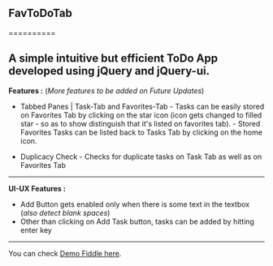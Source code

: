 ## FavToDoTab
==========

A simple intuitive but efficient **ToDo** App developed using jQuery and jQuery-ui.
---

**Features :** (_More features to be added on Future Updates_)
- Tabbed Panes | Task-Tab and Favorites-Tab
        - Tasks can be easily stored on Favorites Tab by clicking on the 			  			star icon (icon gets changed to filled star - so as to show distinguish    		     that it's listed on favorites tab).
        - Stored Favorites Tasks can be listed back to Tasks Tab by clicking on the 		  home icon.

- Duplicacy Check
        - Checks for duplicate tasks on Task Tab as well as on Favorites Tab
        
---
**UI-UX Features :**
- Add Button gets enabled only when there is some text in the textbox (_also detect     blank spaces_)
- Other than clicking on Add Task button, tasks can be added by hitting enter key

---
You can check [Demo Fiddle here](http://jsfiddle.net/exex/HPwcz/).

